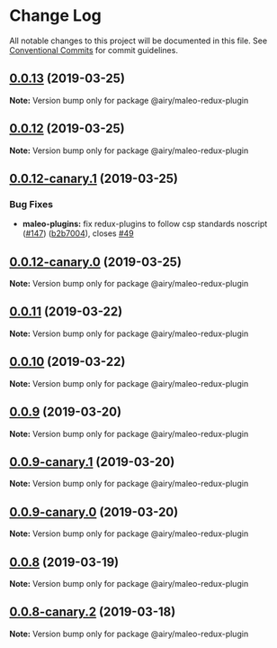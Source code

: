 # Change Log

All notable changes to this project will be documented in this file.
See [Conventional Commits](https://conventionalcommits.org) for commit guidelines.

## [0.0.13](https://github.com/alvinkl/maleo.js/compare/@airy/maleo-redux-plugin@0.0.12-canary.1...@airy/maleo-redux-plugin@0.0.13) (2019-03-25)

**Note:** Version bump only for package @airy/maleo-redux-plugin





## [0.0.12](https://github.com/alvinkl/maleo.js/compare/@airy/maleo-redux-plugin@0.0.12-canary.1...@airy/maleo-redux-plugin@0.0.12) (2019-03-25)

**Note:** Version bump only for package @airy/maleo-redux-plugin





## [0.0.12-canary.1](https://github.com/airyrooms/maleo.js/compare/@airy/maleo-redux-plugin@0.0.12-canary.0...@airy/maleo-redux-plugin@0.0.12-canary.1) (2019-03-25)


### Bug Fixes

* **maleo-plugins:** fix redux-plugins to follow csp standards noscript ([#147](https://github.com/airyrooms/maleo.js/issues/147)) ([b2b7004](https://github.com/airyrooms/maleo.js/commit/b2b7004)), closes [#49](https://github.com/airyrooms/maleo.js/issues/49)





## [0.0.12-canary.0](https://github.com/airyrooms/maleo.js/compare/@airy/maleo-redux-plugin@0.0.10-canary.0...@airy/maleo-redux-plugin@0.0.12-canary.0) (2019-03-25)

**Note:** Version bump only for package @airy/maleo-redux-plugin





## [0.0.11](https://github.com/alvinkl/maleo.js/compare/@airy/maleo-redux-plugin@0.0.9-canary.1...@airy/maleo-redux-plugin@0.0.11) (2019-03-22)

**Note:** Version bump only for package @airy/maleo-redux-plugin





## [0.0.10](https://github.com/alvinkl/maleo.js/compare/@airy/maleo-redux-plugin@0.0.9-canary.1...@airy/maleo-redux-plugin@0.0.10) (2019-03-22)

**Note:** Version bump only for package @airy/maleo-redux-plugin





## [0.0.9](https://github.com/alvinkl/maleo.js/compare/@airy/maleo-redux-plugin@0.0.9-canary.1...@airy/maleo-redux-plugin@0.0.9) (2019-03-20)

**Note:** Version bump only for package @airy/maleo-redux-plugin





## [0.0.9-canary.1](https://github.com/airyrooms/maleo.js/compare/@airy/maleo-redux-plugin@0.0.8-canary.2...@airy/maleo-redux-plugin@0.0.9-canary.1) (2019-03-20)

**Note:** Version bump only for package @airy/maleo-redux-plugin





## [0.0.9-canary.0](https://github.com/airyrooms/maleo.js/compare/@airy/maleo-redux-plugin@0.0.8-canary.2...@airy/maleo-redux-plugin@0.0.9-canary.0) (2019-03-20)

**Note:** Version bump only for package @airy/maleo-redux-plugin





## [0.0.8](https://github.com/alvinkl/maleo.js/compare/@airy/maleo-redux-plugin@0.0.8-canary.2...@airy/maleo-redux-plugin@0.0.8) (2019-03-19)

**Note:** Version bump only for package @airy/maleo-redux-plugin





## [0.0.8-canary.2](https://github.com/airyrooms/maleo.js/compare/@airy/maleo-redux-plugin@0.0.8-alpha.0...@airy/maleo-redux-plugin@0.0.8-canary.2) (2019-03-18)

**Note:** Version bump only for package @airy/maleo-redux-plugin
